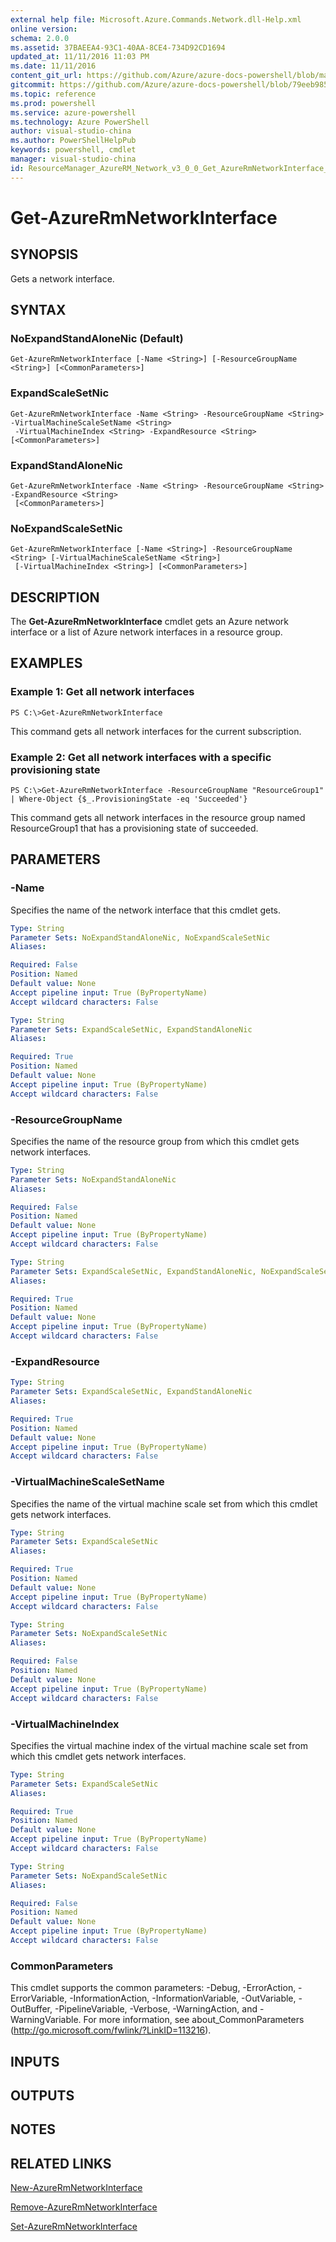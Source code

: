 ```yaml
---
external help file: Microsoft.Azure.Commands.Network.dll-Help.xml
online version: 
schema: 2.0.0
ms.assetid: 37BAEEA4-93C1-40AA-8CE4-734D92CD1694
updated_at: 11/11/2016 11:03 PM
ms.date: 11/11/2016
content_git_url: https://github.com/Azure/azure-docs-powershell/blob/master/azureps-cmdlets-docs/ResourceManager/AzureRM.Network/v3.0.0/Get-AzureRmNetworkInterface.md
gitcommit: https://github.com/Azure/azure-docs-powershell/blob/79eeb985ea480979357fb4695832a0c3d29a48bf/azureps-cmdlets-docs/ResourceManager/AzureRM.Network/v3.0.0/Get-AzureRmNetworkInterface.md
ms.topic: reference
ms.prod: powershell
ms.service: azure-powershell
ms.technology: Azure PowerShell
author: visual-studio-china
ms.author: PowerShellHelpPub
keywords: powershell, cmdlet
manager: visual-studio-china
id: ResourceManager_AzureRM_Network_v3_0_0_Get_AzureRmNetworkInterface_md
---
```


# Get-AzureRmNetworkInterface

## SYNOPSIS
Gets a network interface.

## SYNTAX

### NoExpandStandAloneNic (Default)
```
Get-AzureRmNetworkInterface [-Name <String>] [-ResourceGroupName <String>] [<CommonParameters>]
```

### ExpandScaleSetNic
```
Get-AzureRmNetworkInterface -Name <String> -ResourceGroupName <String> -VirtualMachineScaleSetName <String>
 -VirtualMachineIndex <String> -ExpandResource <String> [<CommonParameters>]
```

### ExpandStandAloneNic
```
Get-AzureRmNetworkInterface -Name <String> -ResourceGroupName <String> -ExpandResource <String>
 [<CommonParameters>]
```

### NoExpandScaleSetNic
```
Get-AzureRmNetworkInterface [-Name <String>] -ResourceGroupName <String> [-VirtualMachineScaleSetName <String>]
 [-VirtualMachineIndex <String>] [<CommonParameters>]
```

## DESCRIPTION
The **Get-AzureRmNetworkInterface** cmdlet gets an Azure network interface or a list of Azure network interfaces in a resource group.

## EXAMPLES

### Example 1: Get all network interfaces
```
PS C:\>Get-AzureRmNetworkInterface
```

This command gets all network interfaces for the current subscription.

### Example 2: Get all network interfaces with a specific provisioning state
```
PS C:\>Get-AzureRmNetworkInterface -ResourceGroupName "ResourceGroup1" | Where-Object {$_.ProvisioningState -eq 'Succeeded'}
```

This command gets all network interfaces in the resource group named ResourceGroup1 that has a provisioning state of succeeded.

## PARAMETERS

### -Name
Specifies the name of the network interface that this cmdlet gets.

```yaml
Type: String
Parameter Sets: NoExpandStandAloneNic, NoExpandScaleSetNic
Aliases: 

Required: False
Position: Named
Default value: None
Accept pipeline input: True (ByPropertyName)
Accept wildcard characters: False
```

```yaml
Type: String
Parameter Sets: ExpandScaleSetNic, ExpandStandAloneNic
Aliases: 

Required: True
Position: Named
Default value: None
Accept pipeline input: True (ByPropertyName)
Accept wildcard characters: False
```

### -ResourceGroupName
Specifies the name of the resource group from which this cmdlet gets network interfaces.

```yaml
Type: String
Parameter Sets: NoExpandStandAloneNic
Aliases: 

Required: False
Position: Named
Default value: None
Accept pipeline input: True (ByPropertyName)
Accept wildcard characters: False
```

```yaml
Type: String
Parameter Sets: ExpandScaleSetNic, ExpandStandAloneNic, NoExpandScaleSetNic
Aliases: 

Required: True
Position: Named
Default value: None
Accept pipeline input: True (ByPropertyName)
Accept wildcard characters: False
```

### -ExpandResource

```yaml
Type: String
Parameter Sets: ExpandScaleSetNic, ExpandStandAloneNic
Aliases: 

Required: True
Position: Named
Default value: None
Accept pipeline input: True (ByPropertyName)
Accept wildcard characters: False
```

### -VirtualMachineScaleSetName
Specifies the name of the virtual machine scale set from which this cmdlet gets network interfaces.

```yaml
Type: String
Parameter Sets: ExpandScaleSetNic
Aliases: 

Required: True
Position: Named
Default value: None
Accept pipeline input: True (ByPropertyName)
Accept wildcard characters: False
```

```yaml
Type: String
Parameter Sets: NoExpandScaleSetNic
Aliases: 

Required: False
Position: Named
Default value: None
Accept pipeline input: True (ByPropertyName)
Accept wildcard characters: False
```

### -VirtualMachineIndex
Specifies the virtual machine index of the virtual machine scale set from which this cmdlet gets network interfaces.

```yaml
Type: String
Parameter Sets: ExpandScaleSetNic
Aliases: 

Required: True
Position: Named
Default value: None
Accept pipeline input: True (ByPropertyName)
Accept wildcard characters: False
```

```yaml
Type: String
Parameter Sets: NoExpandScaleSetNic
Aliases: 

Required: False
Position: Named
Default value: None
Accept pipeline input: True (ByPropertyName)
Accept wildcard characters: False
```

### CommonParameters
This cmdlet supports the common parameters: -Debug, -ErrorAction, -ErrorVariable, -InformationAction, -InformationVariable, -OutVariable, -OutBuffer, -PipelineVariable, -Verbose, -WarningAction, and -WarningVariable. For more information, see about_CommonParameters (http://go.microsoft.com/fwlink/?LinkID=113216).

## INPUTS

## OUTPUTS

## NOTES

## RELATED LINKS

[New-AzureRmNetworkInterface](xref:ResourceManager/AzureRM.Network/v3.0.0/New-AzureRmNetworkInterface.md)

[Remove-AzureRmNetworkInterface](xref:ResourceManager/AzureRM.Network/v3.0.0/Remove-AzureRmNetworkInterface.md)

[Set-AzureRmNetworkInterface](xref:ResourceManager/AzureRM.Network/v3.0.0/Set-AzureRmNetworkInterface.md)



